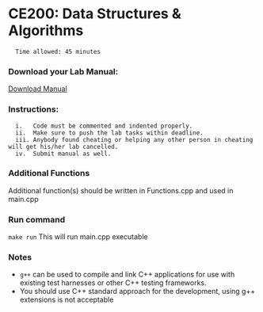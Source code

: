 # CE200: Data Structures & Algorithms 

      Time allowed: 45 minutes 

### Download your Lab Manual:
 <a href="https://drive.google.com/uc?export=download&id=1OforCvzqvqCgIPL5fBKgrI3zkEHPWxjb">Download Manual</a>


### Instructions:

      i.   Code must be commented and indented properly.
      ii.  Make sure to push the lab tasks within deadline.
      iii. Anybody found cheating or helping any other person in cheating will get his/her lab cancelled.
      iv.  Submit manual as well. 



### Additional Functions

Additional function(s) should be written in Functions.cpp and used in main.cpp


### Run command

`make run`  This will run main.cpp executable 



### Notes

- `g++` can be used to compile and link C++ applications for use with existing test harnesses or other C++ testing frameworks.
- You should use C++ standard approach for the development, using g++ extensions is not acceptable 

